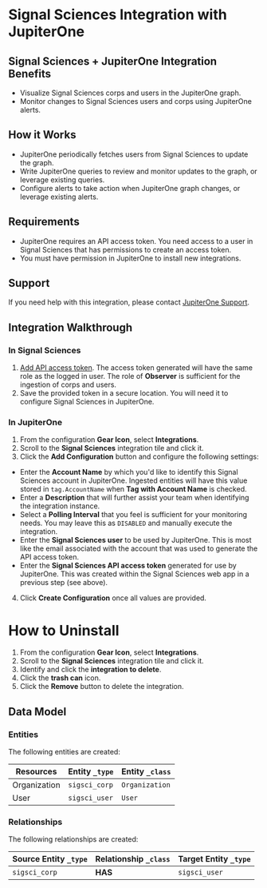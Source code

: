 # Signal Sciences Integration with JupiterOne

## Signal Sciences + JupiterOne Integration Benefits

- Visualize Signal Sciences corps and users in the JupiterOne graph.
- Monitor changes to Signal Sciences users and corps using JupiterOne alerts.

## How it Works

- JupiterOne periodically fetches users from Signal Sciences to update the
  graph.
- Write JupiterOne queries to review and monitor updates to the graph, or
  leverage existing queries.
- Configure alerts to take action when JupiterOne graph changes, or leverage
  existing alerts.

## Requirements

- JupiterOne requires an API access token. You need access to a user in Signal
  Sciences that has permissions to create an access token.
- You must have permission in JupiterOne to install new integrations.

## Support

If you need help with this integration, please contact
[JupiterOne Support](https://support.jupiterone.io).

## Integration Walkthrough

### In Signal Sciences

1. [Add API access token](https://dashboard.signalsciences.net/corps/jupiterone/user/apitokens#add).
   The access token generated will have the same role as the logged in user. The
   role of **Observer** is sufficient for the ingestion of corps and users.
2. Save the provided token in a secure location. You will need it to configure
   Signal Sciences in JupiterOne.

### In JupiterOne

1. From the configuration **Gear Icon**, select **Integrations**.
2. Scroll to the **Signal Sciences** integration tile and click it.
3. Click the **Add Configuration** button and configure the following settings:

- Enter the **Account Name** by which you'd like to identify this Signal
  Sciences account in JupiterOne. Ingested entities will have this value stored
  in `tag.AccountName` when **Tag with Account Name** is checked.
- Enter a **Description** that will further assist your team when identifying
  the integration instance.
- Select a **Polling Interval** that you feel is sufficient for your monitoring
  needs. You may leave this as `DISABLED` and manually execute the integration.
- Enter the **Signal Sciences user** to be used by JupiterOne. This is most like
  the email associated with the account that was used to generate the API access
  token.
- Enter the **Signal Sciences API access token** generated for use by
  JupiterOne. This was created within the Signal Sciences web app in a previous
  step (see above).

4. Click **Create Configuration** once all values are provided.

# How to Uninstall

1. From the configuration **Gear Icon**, select **Integrations**.
2. Scroll to the **Signal Sciences** integration tile and click it.
3. Identify and click the **integration to delete**.
4. Click the **trash can** icon.
5. Click the **Remove** button to delete the integration.

<!-- {J1_DOCUMENTATION_MARKER_START} -->
<!--
********************************************************************************
NOTE: ALL OF THE FOLLOWING DOCUMENTATION IS GENERATED USING THE
"j1-integration document" COMMAND. DO NOT EDIT BY HAND! PLEASE SEE THE DEVELOPER
DOCUMENTATION FOR USAGE INFORMATION:

https://github.com/JupiterOne/sdk/blob/main/docs/integrations/development.md
********************************************************************************
-->

## Data Model

### Entities

The following entities are created:

| Resources    | Entity `_type` | Entity `_class` |
| ------------ | -------------- | --------------- |
| Organization | `sigsci_corp`  | `Organization`  |
| User         | `sigsci_user`  | `User`          |

### Relationships

The following relationships are created:

| Source Entity `_type` | Relationship `_class` | Target Entity `_type` |
| --------------------- | --------------------- | --------------------- |
| `sigsci_corp`         | **HAS**               | `sigsci_user`         |

<!--
********************************************************************************
END OF GENERATED DOCUMENTATION AFTER BELOW MARKER
********************************************************************************
-->
<!-- {J1_DOCUMENTATION_MARKER_END} -->

